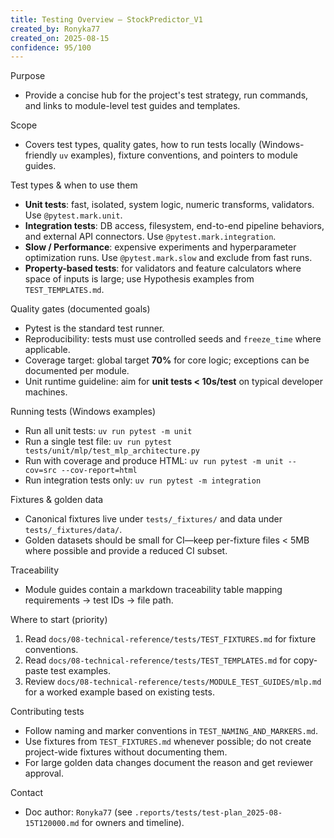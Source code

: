 ```yaml
---
title: Testing Overview — StockPredictor_V1
created_by: Ronyka77
created_on: 2025-08-15
confidence: 95/100
---
```


Purpose
- Provide a concise hub for the project's test strategy, run commands, and links to module-level test guides and templates.

Scope
- Covers test types, quality gates, how to run tests locally (Windows-friendly `uv` examples), fixture conventions, and pointers to module guides.

Test types & when to use them
- **Unit tests**: fast, isolated, system logic, numeric transforms, validators. Use `@pytest.mark.unit`.
- **Integration tests**: DB access, filesystem, end-to-end pipeline behaviors, and external API connectors. Use `@pytest.mark.integration`.
- **Slow / Performance**: expensive experiments and hyperparameter optimization runs. Use `@pytest.mark.slow` and exclude from fast runs.
- **Property-based tests**: for validators and feature calculators where space of inputs is large; use Hypothesis examples from `TEST_TEMPLATES.md`.

Quality gates (documented goals)
- Pytest is the standard test runner.
- Reproducibility: tests must use controlled seeds and `freeze_time` where applicable.
- Coverage target: global target **70%** for core logic; exceptions can be documented per module.
- Unit runtime guideline: aim for **unit tests < 10s/test** on typical developer machines.

Running tests (Windows examples)
- Run all unit tests: `uv run pytest -m unit`
- Run a single test file: `uv run pytest tests/unit/mlp/test_mlp_architecture.py` 
- Run with coverage and produce HTML: `uv run pytest -m unit --cov=src --cov-report=html`
- Run integration tests only: `uv run pytest -m integration`

Fixtures & golden data
- Canonical fixtures live under `tests/_fixtures/` and data under `tests/_fixtures/data/`.
- Golden datasets should be small for CI—keep per-fixture files < 5MB where possible and provide a reduced CI subset.

Traceability
- Module guides contain a markdown traceability table mapping requirements → test IDs → file path.

Where to start (priority)
1. Read `docs/08-technical-reference/tests/TEST_FIXTURES.md` for fixture conventions.
2. Read `docs/08-technical-reference/tests/TEST_TEMPLATES.md` for copy-paste test examples.
3. Review `docs/08-technical-reference/tests/MODULE_TEST_GUIDES/mlp.md` for a worked example based on existing tests.

Contributing tests
- Follow naming and marker conventions in `TEST_NAMING_AND_MARKERS.md`.
- Use fixtures from `TEST_FIXTURES.md` whenever possible; do not create project-wide fixtures without documenting them.
- For large golden data changes document the reason and get reviewer approval.

Contact
- Doc author: `Ronyka77` (see `.reports/tests/test-plan_2025-08-15T120000.md` for owners and timeline).


